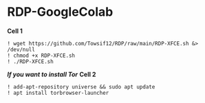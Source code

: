 # RDP-GoogleColab

**Cell 1**
```
! wget https://github.com/Towsif12/RDP/raw/main/RDP-XFCE.sh &> /dev/null
! chmod +x RDP-XFCE.sh
! ./RDP-XFCE.sh
```

**_If you want to install Tor_**
**Cell 2**
```
! add-apt-repository universe && sudo apt update
! apt install torbrowser-launcher
```
